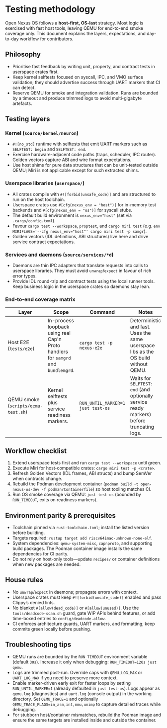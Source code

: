 # Testing methodology

Open Nexus OS follows a **host-first, OS-last** strategy. Most logic is exercised with fast host tools, leaving QEMU for end-to-end smoke coverage only. This document explains the layers, expectations, and day-to-day workflow for contributors.

## Philosophy
- Prioritise fast feedback by writing unit, property, and contract tests in userspace crates first.
- Keep kernel selftests focused on syscall, IPC, and VMO surface validation; they should advertise success through UART markers that CI can detect.
- Reserve QEMU for smoke and integration validation. Runs are bounded by a timeout and produce trimmed logs to avoid multi-gigabyte artefacts.

## Testing layers
### Kernel (`source/kernel/neuron`)
- `#![no_std]` runtime with selftests that emit UART markers such as `SELFTEST: begin` and `SELFTEST: end`.
- Exercise hardware-adjacent code paths (traps, scheduler, IPC router). Golden vectors capture ABI and wire format expectations.
- Use host shims for pure data structures that can be unit-tested outside QEMU; Miri is not applicable except for such extracted shims.

### Userspace libraries (`userspace/`)
- All crates compile with `#![forbid(unsafe_code)]` and are structured to run on the host toolchain.
- Userspace crates use `#[cfg(nexus_env = "host")]` for in-memory test backends and `#[cfg(nexus_env = "os")]` for syscall stubs.
- The default build environment is `nexus_env="host"` (set via `.cargo/config.toml`).
- Favour `cargo test --workspace`, `proptest`, and `cargo miri test` (e.g. `env MIRIFLAGS='--cfg nexus_env="host"' cargo miri test -p samgr`).
- Golden vectors (IDL definitions, ABI structures) live here and drive service contract expectations.

### Services and daemons (`source/services/*d`)
- Daemons are thin IPC adapters that translate requests into calls to userspace libraries. They must avoid `unwrap`/`expect` in favour of rich error types.
- Provide IDL round-trip and contract tests using the local runner tools. Keep business logic in the userspace crates so daemons stay lean.

### End-to-end coverage matrix

| Layer | Scope | Command | Notes |
| --- | --- | --- | --- |
| Host E2E (`tests/e2e`) | In-process loopback using real Cap'n Proto handlers for `samgrd` and `bundlemgrd`. | `cargo test -p nexus-e2e` | Deterministic and fast. Uses the same userspace libs as the OS build without QEMU. |
| QEMU smoke (`scripts/qemu-test.sh`) | Kernel selftests plus service readiness markers. | `RUN_UNTIL_MARKER=1 just test-os` | Waits for `SELFTEST: end` (and optionally service ready markers) before truncating logs. |

## Workflow checklist
1. Extend userspace tests first and run `cargo test --workspace` until green.
2. Execute Miri for host-compatible crates: `cargo miri test -p <crate>`.
3. Refresh Golden Vectors (IDL frames, ABI structs) and bump SemVer when contracts change.
4. Rebuild the Podman development container (`podman build -t open-nexus-os-dev -f podman/Containerfile`) so host tooling matches CI.
5. Run OS smoke coverage via QEMU: `just test-os` (bounded by `RUN_TIMEOUT`, exits on readiness markers).

## Environment parity & prerequisites
- Toolchain pinned via `rust-toolchain.toml`; install the listed version before building.
- Targets required: `rustup target add riscv64imac-unknown-none-elf`.
- System dependencies: `qemu-system-misc`, `capnproto`, and supporting build packages. The Podman container image installs the same dependencies for CI parity.
- Do not rely on host-only tools—update `recipes/` or container definitions when new packages are needed.

## House rules
- No `unwrap`/`expect` in daemons; propagate errors with context.
- Userspace crates must keep `#![forbid(unsafe_code)]` enabled and pass Clippy’s denied lints.
- No blanket `#[allow(dead_code)]` or `#[allow(unused)]`. Use the `tools/deadcode-scan.sh` guard, gate WIP APIs behind features, or add time-boxed entries to `config/deadcode.allow`.
- CI enforces architecture guards, UART markers, and formatting; keep commits green locally before pushing.

## Troubleshooting tips
- QEMU runs are bounded by the `RUN_TIMEOUT` environment variable (default `30s`). Increase it only when debugging: `RUN_TIMEOUT=120s just qemu`.
- Logs are trimmed post-run. Override caps with `QEMU_LOG_MAX` or `UART_LOG_MAX` if you need to preserve more context.
- Enable marker-driven early exit for faster loops by setting `RUN_UNTIL_MARKER=1` (already defaulted in `just test-os`). Logs appear as `qemu.log` (diagnostics) and `uart.log` (console output) in the working directory. Set `QEMU_TRACE=1` and optionally `QEMU_TRACE_FLAGS=in_asm,int,mmu,unimp` to capture detailed traces while debugging.
- For stubborn host/container mismatches, rebuild the Podman image and ensure the same targets are installed inside and outside the container.
